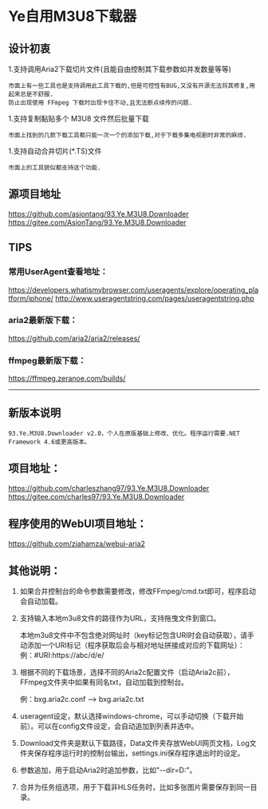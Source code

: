 # Ye自用M3U8下载器

## 设计初衷

1.支持调用Aria2下载切片文件(且能自由控制其下载参数如并发数量等等)

	市面上有一些工具也是支持调用此工具下载的,但是可控性有BUG,又没有开源无法将其修复,用起来总是不舒服.
	防止出现使用 FFmpeg 下载时出现卡住不动,且无法断点续传的问题.

1.支持复制黏贴多个 M3U8 文件然后批量下载

	市面上找到的几款下载工具都只能一次一个的添加下载,对于下载多集电视剧时非常的麻烦.

1.支持自动合并切片(*.TS)文件

	市面上的工具貌似都支持这个功能.

## 源项目地址
https://github.com/asiontang/93.Ye.M3U8.Downloader
https://gitee.com/AsionTang/93.Ye.M3U8.Downloader  

## TIPS
### 常用UserAgent查看地址：
https://developers.whatismybrowser.com/useragents/explore/operating_platform/iphone/
http://www.useragentstring.com/pages/useragentstring.php
### aria2最新版下载：
https://github.com/aria2/aria2/releases/
### ffmpeg最新版下载：
https://ffmpeg.zeranoe.com/builds/  

----------------------------------------------------------------------------------------------------

## 新版本说明
	93.Ye.M3U8.Downloader v2.0，个人在原版基础上修改、优化。程序运行需要.NET Framework 4.6或更高版本。

## 项目地址：
https://github.com/charleszhang97/93.Ye.M3U8.Downloader  
https://gitee.com/charles97/93.Ye.M3U8.Downloader
## 程序使用的WebUI项目地址：
https://github.com/ziahamza/webui-aria2  

## 其他说明：
1. 如果合并控制台的命令参数需要修改，修改FFmpeg/cmd.txt即可，程序启动会自动加载。

2. 支持输入本地m3u8文件的路径作为URL，支持拖曳文件到窗口。

	本地m3u8文件中不包含绝对网址时（key标记包含URI时会自动获取），请手动添加一个URI标记（程序获取后会与相对地址拼接成对应的下载网址）：
	例：#URI:https://abc/d/e/

3. 根据不同的下载场景，选择不同的Aria2c配置文件（启动Aria2c前），FFmpeg文件夹中如果有同名txt，自动加载到控制台。

	例：bxg.aria2c.conf -->  bxg.aria2c.txt

4. useragent设定，默认选择windows-chrome，可以手动切换（下载开始前）。可以在config文件设定，会自动追加到列表并选中。

5. Download文件夹是默认下载路径，Data文件夹存放WebUI网页文档，Log文件夹保存程序运行时的控制台输出，settings.ini保存程序退出时的设定。

6. 参数追加，用于启动Aria2时追加参数，比如"--dir=D:\"。

7. 合并为任务组选项，用于下载非HLS任务时，比如多张图片需要保存到同一目录。

